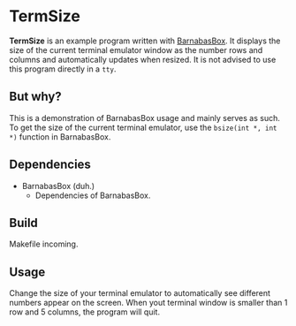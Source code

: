 # TermSize

**TermSize** is an example program written with [BarnabasBox](https://github.com/nmke-de/BarnabasBox). It displays the size of the current terminal emulator window as the number rows and columns and automatically updates when resized. It is not advised to use this program directly in a `tty`.

## But why?

This is a demonstration of BarnabasBox usage and mainly serves as such. To get the size of the current terminal emulator, use the `bsize(int *, int *)` function in BarnabasBox.

## Dependencies

- BarnabasBox (duh.)
	- Dependencies of BarnabasBox.

## Build

Makefile incoming.

## Usage

Change the size of your terminal emulator to automatically see different numbers appear on the screen. When yout terminal window is smaller than 1 row and 5 columns, the program will quit.
